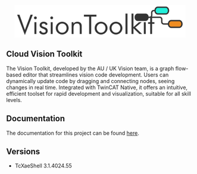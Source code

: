 <p align="center">
  <picture>
    <source media="(prefers-color-scheme: dark)" srcset="./docs/images/logo-dark.svg">
    <source media="(prefers-color-scheme: light)" srcset="./docs/images/logo-light.svg">
    <img alt="Cloud Vision Toolkit logo" img width="460" src="/docs/images/logo-light.svg">
  </picture>
</p>

## Cloud Vision Toolkit

The Vision Toolkit, developed by the AU / UK Vision team, is a graph flow-based editor that streamlines vision code development. Users can dynamically update code by dragging and connecting nodes, seeing changes in real time. Integrated with TwinCAT Native, it offers an intuitive, efficient toolset for rapid development and visualization, suitable for all skill levels.

## Documentation

The documentation for this project can be found [here](https://visiontoolkit-dev-team.github.io/cloud-vision-toolkit/#/).

## Versions

- TcXaeShell 3.1.4024.55
